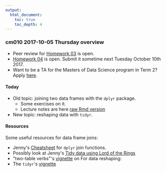 ```yaml
---
output:
  html_document:
    toc: true
    toc_depth: 4
---
```


### cm010 2017-10-05 Thursday overview

- Peer review for  [Homework 03](hw03_dplyr-and-more-ggplot2.html) is open.
- [Homework 04](hw04_tidy-data-joins.html) is open. Submit it sometime next Tuesday October 10th 2017.
- Want to be a TA for the Masters of Data Science program in Term 2? Apply [here](https://goo.gl/forms/HwkgCi5gUTdRKWjz1).

#### Today

- Old topic: joining two data frames with the `dplyr` package.
   - Some exercises on it.
   - Lecture notes are here [raw Rmd version](http://github.com/STAT545-UBC/STAT545-UBC.github.io/blob/master/cm010-notes_and_exercises.Rmd)
- New topic: reshaping data with `tidyr`.

#### Resources

Some useful resources for data frame joins:
- Jenny's [Cheatsheet](bit001_dplyr-cheatsheet.html) for `dplyr` join functions.
- Possibly look at Jenny's [Tidy data using Lord of the Rings](https://github.com/jennybc/lotr-tidy)
- "two-table verbs"'s [vignette](https://cran.r-project.org/web/packages/dplyr/vignettes/two-table.html) on
For data reshaping:
-  The `tidyr`'s [vignette](https://cran.r-project.org/web/packages/tidyr/vignettes/tidy-data.html)
